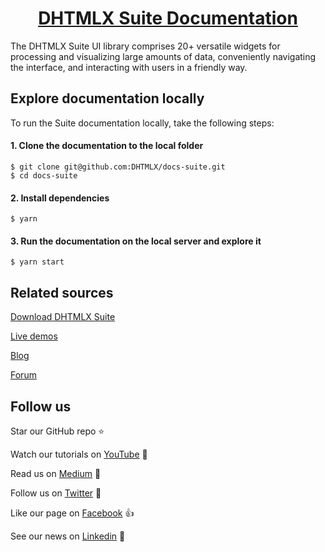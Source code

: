 <h1 align="center"><a href="https://docs.dhtmlx.com/suite/">DHTMLX Suite Documentation</a></h1>

The DHTMLX Suite UI library comprises 20+ versatile widgets for processing and visualizing large amounts of data, conveniently navigating the interface, and interacting with users in a friendly way.

## Explore documentation locally

To run the Suite documentation locally, take the following steps:

#### 1. Clone the documentation to the local folder

```
$ git clone git@github.com:DHTMLX/docs-suite.git
$ cd docs-suite
```

#### 2. Install dependencies

```
$ yarn
```

#### 3. Run the documentation on the local server and explore it

```
$ yarn start
```

## Related sources

[Download DHTMLX Suite](https://dhtmlx.com/docs/products/dhtmlxSuite/download.shtml)

[Live demos](https://snippet.dhtmlx.com/)

[Blog](https://dhtmlx.com/blog/)

[Forum](https://forum.dhtmlx.com/c/suite/suite7/)

## Follow us

Star our GitHub repo :star:

Watch our tutorials on [YouTube](https://www.youtube.com/user/dhtmlx/videos) :eyes:

Read us on [Medium](https://medium.com/@dhtmlx) :newspaper:

Follow us on [Twitter](https://twitter.com/dhtmlx) :feet:

Like our page on [Facebook](https://www.facebook.com/dhtmlx/) :thumbsup:

See our news on [Linkedin](https://www.linkedin.com/groups/3345009/) :mega: